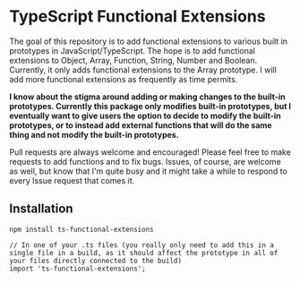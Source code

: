 # TypeScript Functional Extensions

The goal of this repository is to add functional extensions to various built in prototypes in JavaScript/TypeScript. The hope is to add functional extensions to Object, Array, Function, String, Number and Boolean. Currently, it only adds functional extensions to the Array prototype. I will add more functional extensions as frequently as time permits.

**I know about the stigma around adding or making changes to the built-in prototypes. Currently this package only modifies built-in prototypes, but I eventually want to give users the option to decide to modify the built-in prototypes, or to instead add external functions that will do the same thing and not modify the built-in prototypes.**

Pull requests are always welcome and encouraged! Please feel free to make requests to add functions and to fix bugs. Issues, of course, are welcome as well, but know that I'm quite busy and it might take a while to respond to every Issue request that comes it.

## Installation

`npm install ts-functional-extensions`

```
// In one of your .ts files (you really only need to add this in a single file in a build, as it should affect the prototype in all of your files directly connected to the build)
import 'ts-functional-extensions';
```